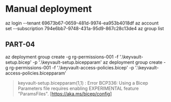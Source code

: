 # Manual deployment
az login --tenant 69673b67-0659-481d-9974-ea953b4018df <!-- theitadvisorhotmail.onmicrosoft.com -->
az account set --subscription 794e6bb7-9748-431a-95d9-867c28c13de4 <!-- Demo subscription -->
az group list

## PART-04
az deployment group create -g rg-permissions-001 -f '.\keyvault-setup.bicep' -p '.\keyvault-setup.bicepparam'
az deployment group create -g rg-permissions-001 -f '.\keyvault-access-policies.bicep' -p '.\keyvault-access-policies.bicepparam'


>keyvault-setup.bicepparam(1,1) : Error BCP336: Using a Bicep Parameters file requires enabling EXPERIMENTAL feature "ParamsFiles". [https://aka.ms/bicep/config]